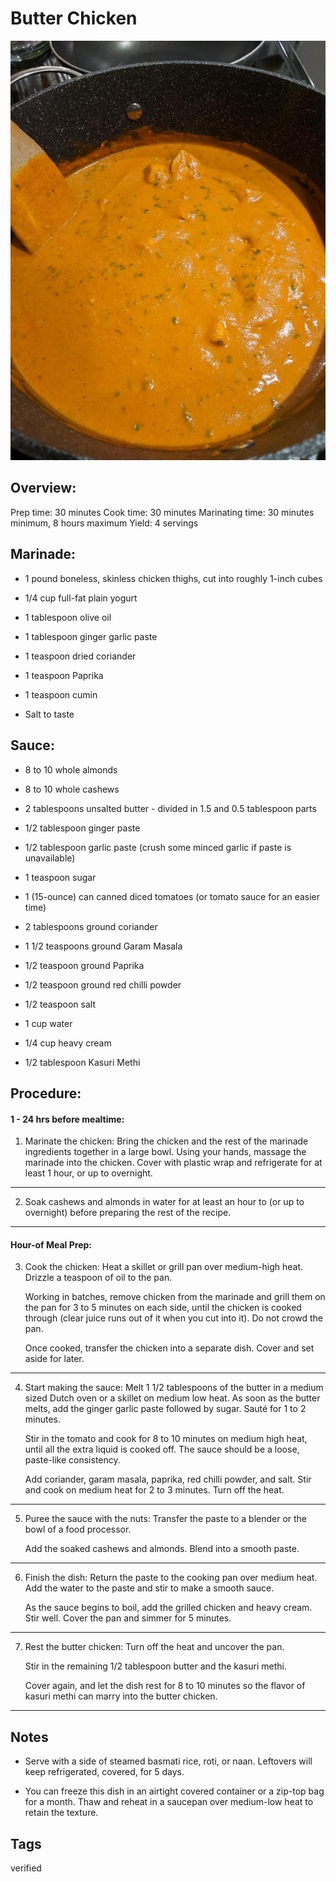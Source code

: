 # Butter Chicken

<p align="center">
<img title="Butter Chicken" src="../assets/butter-chicken.jpg">
</p>

## Overview:

Prep time: 30 minutes
Cook time: 30 minutes
Marinating time: 30 minutes minimum, 8 hours maximum
Yield: 4 servings

## Marinade:

- 1 pound boneless, skinless chicken thighs, cut into roughly 1-inch cubes

- 1/4 cup full-fat plain yogurt

- 1 tablespoon olive oil

- 1 tablespoon ginger garlic paste

- 1 teaspoon dried coriander

- 1 teaspoon Paprika

- 1 teaspoon cumin

- Salt to taste

## Sauce:

- 8 to 10 whole almonds

- 8 to 10 whole cashews

- 2 tablespoons unsalted butter - divided in 1.5 and 0.5 tablespoon parts

- 1/2 tablespoon ginger paste

- 1/2 tablespoon garlic paste (crush some minced garlic if paste is unavailable)

- 1 teaspoon sugar

- 1 (15-ounce) can canned diced tomatoes (or tomato sauce for an easier time)

- 2 tablespoons ground coriander

- 1 1/2 teaspoons ground Garam Masala

- 1/2 teaspoon ground Paprika

- 1/2 teaspoon ground red chilli powder

- 1/2 teaspoon salt

- 1 cup water

- 1/4 cup heavy cream

- 1/2 tablespoon Kasuri Methi

## Procedure:

#### 1 - 24 hrs before mealtime:

1. Marinate the chicken: Bring the chicken and the rest of the marinade ingredients together in a large bowl. Using your hands, massage the marinade into the chicken. Cover with plastic wrap and refrigerate for at least 1 hour, or up to overnight.
---

2. Soak cashews and almonds in water for at least an hour to (or up to overnight) before preparing the rest of the recipe.
---

#### Hour-of Meal Prep:

3. Cook the chicken: Heat a skillet or grill pan over medium-high heat. Drizzle a teaspoon of oil to the pan.

    Working in batches, remove chicken from the marinade and grill them on the pan for 3 to 5 minutes on each side, until the chicken is cooked through (clear juice runs out of it when you cut into it). Do not crowd the pan.

    Once cooked, transfer the chicken into a separate dish. Cover and set aside for later.
---

4. Start making the sauce: Melt 1 1/2 tablespoons of the butter in a medium sized Dutch oven or a skillet on medium low heat. As soon as the butter melts, add the ginger garlic paste followed by sugar. Sauté for 1 to 2 minutes.

    Stir in the tomato and cook for 8 to 10 minutes on medium high heat, until all the extra liquid is cooked off. The sauce should be a loose, paste-like consistency.

    Add coriander, garam masala, paprika, red chilli powder, and salt. Stir and cook on medium heat for 2 to 3 minutes. Turn off the heat.
---

5. Puree the sauce with the nuts: Transfer the paste to a blender or the bowl of a food processor.

    Add the soaked cashews and almonds. Blend into a smooth paste.
---

6. Finish the dish: Return the paste to the cooking pan over medium heat. Add the water to the paste and stir to make a smooth sauce.

    As the sauce begins to boil, add the grilled chicken and heavy cream. Stir well. Cover the pan and simmer for 5 minutes.
---

7. Rest the butter chicken: Turn off the heat and uncover the pan.

    Stir in the remaining 1/2 tablespoon butter and the kasuri methi.

    Cover again, and let the dish rest for 8 to 10 minutes so the flavor of kasuri methi can marry into the butter chicken.
---

## Notes

- Serve with a side of steamed basmati rice, roti, or naan. Leftovers will keep refrigerated, covered, for 5 days.

- You can freeze this dish in an airtight covered container or a zip-top bag for a month. Thaw and reheat in a saucepan over medium-low heat to retain the texture.

## Tags
verified
